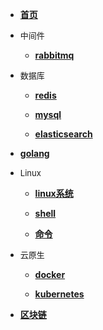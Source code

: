 <!-- docs/_sidebar.md -->

- [**首页**](README "I will do my best")

- <font size=2>中间件</font>

   - [**rabbitmq**](middleware/rabbitmq)

- <font size=2>数据库</font>

   - [**redis**](databases/redis)

   - [**mysql**](databases/mysql)

   - [**elasticsearch**](databases/elasticsearch)

- [**golang**](golang/golang)

- <font size=2>Linux</font>

   - [**linux系统**](linux/linux)

   - [**shell**](linux/shell)

   - [**命令**](linux/shellcommand)

- <font size=2>云原生</font>

   - [**docker**](cloudnative/docker)

   - [**kubernetes**](cloudnative/kubernetes)

- [**区块链**](blockchain/blockchain)
